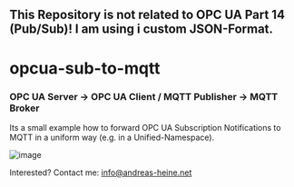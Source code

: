## This Repository is not related to OPC UA Part 14 (Pub/Sub)! I am using i custom JSON-Format.  
 
# opcua-sub-to-mqtt 
 
### OPC UA Server -> OPC UA Client / MQTT Publisher -> MQTT Broker  
  
Its a small example how to forward OPC UA Subscription Notifications to MQTT in a uniform way (e.g. in a Unified-Namespace).  
  
![image](https://user-images.githubusercontent.com/56362817/213002240-6c20c809-1d2c-4989-88ca-d4899b316aad.png)


Interested? Contact me: info@andreas-heine.net  
